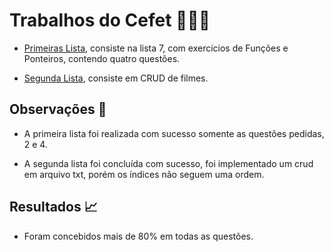 # Trabalhos do Cefet 👨🏻‍💻

- [Primeiras Lista](), consiste na lista 7, com exercícios de Funções e Ponteiros, contendo quatro questões.

- [Segunda Lista](), consiste em CRUD de filmes.

## Observações 🔭

- A primeira lista foi realizada com sucesso somente as questões pedidas, 2 e 4.

- A segunda lista foi concluída com sucesso, foi implementado um crud em arquivo txt, porém os índices não seguem uma ordem.

## Resultados 📈

- Foram concebidos mais de 80% em todas as questões.
